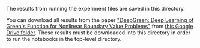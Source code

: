 The results from running the experiment files are saved in this directory. 

You can download all results from the paper ["DeepGreen: Deep Learning of Green's Function for Nonlinear Boundary Value Problems"](https://arxiv.org/abs/2101.07206) from [this Google Drive folder](https://drive.google.com/drive/folders/1QxSX18Wh9dDebtzB3NMwnntVfP4CMaJt?usp=sharing). These results must be downloaded into this directory in order to run the notebooks in the top-level directory.
